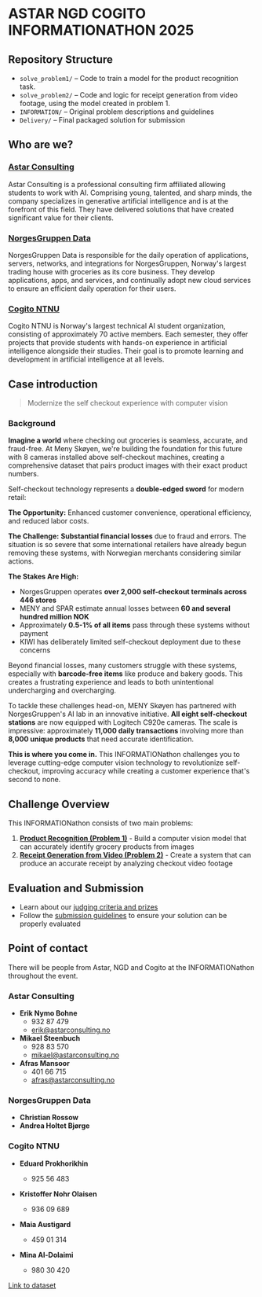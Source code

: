 # ASTAR NGD COGITO INFORMATIONATHON 2025

## Repository Structure

- `solve_problem1/` – Code to train a model for the product recognition task.
- `solve_problem2/` – Code and logic for receipt generation from video footage, using the model created in problem 1.
- `INFORMATION/` – Original problem descriptions and guidelines
- `Delivery/` – Final packaged solution for submission


## Who are we?

### [Astar Consulting](https://www.astartechnologies.no/)

Astar Consulting is a professional consulting firm affiliated allowing students to work with AI. Comprising young, talented, and sharp minds, the company specializes in generative artificial intelligence and is at the forefront of this field. They have delivered solutions that have created significant value for their clients.

### [NorgesGruppen Data](https://norgesgruppendata.no/)

NorgesGruppen Data is responsible for the daily operation of applications, servers, networks, and integrations for NorgesGruppen, Norway's largest trading house with groceries as its core business. They develop applications, apps, and services, and continually adopt new cloud services to ensure an efficient daily operation for their users.

### [Cogito NTNU](https://www.cogito-ntnu.no/)

Cogito NTNU is Norway's largest technical AI student organization, consisting of approximately 70 active members. Each semester, they offer projects that provide students with hands-on experience in artificial intelligence alongside their studies. Their goal is to promote learning and development in artificial intelligence at all levels.

## Case introduction

> Modernize the self checkout experience with computer vision

### Background

**Imagine a world** where checking out groceries is seamless, accurate, and fraud-free. At Meny Skøyen, we're building the foundation for this future with 8 cameras installed above self-checkout machines, creating a comprehensive dataset that pairs product images with their exact product numbers.

Self-checkout technology represents a **double-edged sword** for modern retail:

**The Opportunity:** Enhanced customer convenience, operational efficiency, and reduced labor costs.

**The Challenge:** **Substantial financial losses** due to fraud and errors. The situation is so severe that some international retailers have already begun removing these systems, with Norwegian merchants considering similar actions.

**The Stakes Are High:**

- NorgesGruppen operates **over 2,000 self-checkout terminals across 446 stores**
- MENY and SPAR estimate annual losses between **60 and several hundred million NOK**
- Approximately **0.5-1% of all items** pass through these systems without payment
- KIWI has deliberately limited self-checkout deployment due to these concerns

Beyond financial losses, many customers struggle with these systems, especially with **barcode-free items** like produce and bakery goods. This creates a frustrating experience and leads to both unintentional undercharging and overcharging.

To tackle these challenges head-on, MENY Skøyen has partnered with NorgesGruppen's AI lab in an innovative initiative. **All eight self-checkout stations** are now equipped with Logitech C920e cameras. The scale is impressive: approximately **11,000 daily transactions** involving more than **8,000 unique products** that need accurate identification.

**This is where you come in.** This INFORMATIONathon challenges you to leverage cutting-edge computer vision technology to revolutionize self-checkout, improving accuracy while creating a customer experience that's second to none.

## Challenge Overview

This INFORMATIONathon consists of two main problems:

1. **[Product Recognition (Problem 1)](./INFORMATION/Problem%201/description.md)** - Build a computer vision model that can accurately identify grocery products from images
2. **[Receipt Generation from Video (Problem 2)](./INFORMATION/Problem%202/description.md)** - Create a system that can produce an accurate receipt by analyzing checkout video footage

## Evaluation and Submission

- Learn about our [judging criteria and prizes](./INFORMATION/Evaluation%20and%20criteria.md)
- Follow the [submission guidelines](./INFORMATION/Submission%20information.md) to ensure your solution can be properly evaluated

## Point of contact

There will be people from Astar, NGD and Cogito at the INFORMATIONathon throughout the event.

### Astar Consulting

- **Erik Nymo Bohne**
  - 932 87 479
  - erik@astarconsulting.no
- **Mikael Steenbuch**
  - 928 83 570
  - mikael@astarconsulting.no
- **Afras Mansoor**
  - 401 66 715
  - afras@astarconsulting.no

### NorgesGruppen Data

- **Christian Rossow**
- **Andrea Holtet Bjørge**

### Cogito NTNU

- **Eduard Prokhorikhin**

  - 925 56 483

- **Kristoffer Nohr Olaisen**

  - 936 09 689

- **Maia Austigard**

  - 459 01 314

- **Mina Al-Dolaimi**
  - 980 30 420

[Link to dataset](https://drive.google.com/drive/folders/1etAauJm57AlihCFAl__i8DSuvi_wogoH?usp=drive_linkhttps://drive.google.com/drive/folders/1etAauJm57AlihCFAl__i8DSuvi_wogoH?usp=drive_link)
